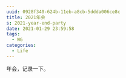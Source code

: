 ```yaml
---
uuid: 0928f340-624b-11eb-a8cb-5ddda006ce8c
title: 2021年会
s: 2021-year-end-party
date: 2021-01-29 23:59:58
tags:
  - WG
categories:
  - Life
---
```


年会，记录一下。
